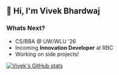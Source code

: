 ## 👋 Hi, I'm Vivek Bhardwaj

### Whats Next?
* CS/BBA @ UW/WLU '26
* Incoming **Innovation Developer** at RBC
* Working on side projects!

[![Vivek's GitHub stats](https://github-readme-stats.vercel.app/api?username=vb153&show_icons=true&theme=nightowl)](https://github.com/vb153/github-readme-stats)
